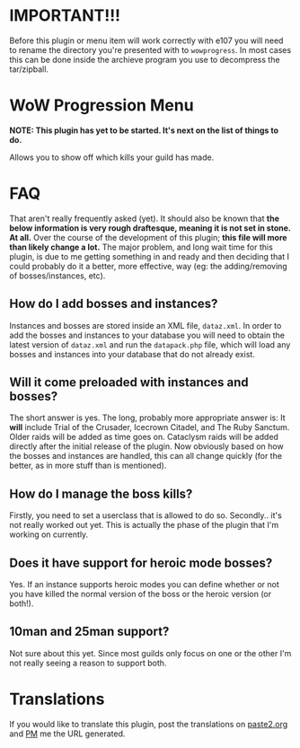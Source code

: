 
# IMPORTANT!!!

Before this plugin or menu item will work correctly with e107 you will need to rename the directory you're presented with to `wowprogress`. In most cases this can be done
inside the archieve program you use to decompress the tar/zipball.


# WoW Progression Menu

**NOTE: This plugin has yet to be started. It's next on the list of things to do.**

Allows you to show off which kills your guild has made.

# FAQ

That aren't really frequently asked (yet). It should also be known that **the below information is very rough draftesque, meaning it is not set in stone. At all.** Over the course
of the development of this plugin; **this file will more than likely change a lot.** The major problem, and long wait time for this plugin, is due to me getting something in and ready
and then deciding that I could probably do it a better, more effective, way (eg: the adding/removing of bosses/instances, etc).

## How do I add bosses and instances?

Instances and bosses are stored inside an XML file, `dataz.xml`. In order to add the bosses and instances to your database you will need to obtain the latest version of `dataz.xml`
and run the `datapack.php` file, which will load any bosses and instances into your database that do not already exist.

## Will it come preloaded with instances and bosses?

The short answer is yes. The long, probably more appropriate answer is: It **will** include Trial of the Crusader, Icecrown Citadel, and The Ruby Sanctum. Older raids will be added
as time goes on. Cataclysm raids will be added directly after the initial release of the plugin. Now obviously based on how the bosses and instances are handled, this can all change
quickly (for the better, as in more stuff than is mentioned).

## How do I manage the boss kills?

Firstly, you need to set a userclass that is allowed to do so. Secondly.. it's not really worked out yet. This is actually the phase of the plugin that I'm working on currently.

## Does it have support for heroic mode bosses?

Yes. If an instance supports heroic modes you can define whether or not you have killed the normal version of the boss or the heroic version (or both!).

## 10man and 25man support?

Not sure about this yet. Since most guilds only focus on one or the other I'm not really seeing a reason to support both.

# Translations

If you would like to translate this plugin, post the translations on [paste2.org](http://paste2.org/) and [PM](http://e107.org/e107_plugins/pm/pm.php?send.37) me the URL generated.